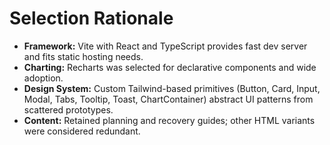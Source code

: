 # Selection Rationale

- **Framework:** Vite with React and TypeScript provides fast dev server and fits static hosting needs.
- **Charting:** Recharts was selected for declarative components and wide adoption.
- **Design System:** Custom Tailwind-based primitives (Button, Card, Input, Modal, Tabs, Tooltip, Toast, ChartContainer) abstract UI patterns from scattered prototypes.
- **Content:** Retained planning and recovery guides; other HTML variants were considered redundant.
